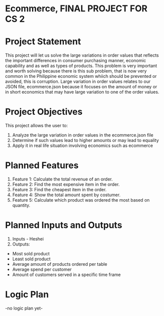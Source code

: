 # Ecommerce, FINAL PROJECT FOR CS 2
# Project Statement
This project will let us solve the large variations in order values that reflects the important differences in consumer purchasing manner, economic capability and as well as types of products. This problem is very important and worth solving because there is this sub problem, that is now very common in the Philippine economic system whiich should be prevented or avoided, this is corruption. Large variation in order values relates to our JSON file, ecommerce.json because it focuses on the amount of money or in short economics that may have large variation to one of the order values.
# Project Objectives
This project allows the user to:
1. Analyze the large variation in order values in the ecommerce.json file
2. Determine if such values lead to higher amounts or may lead to equality
3. Apply it in real life situation involving economics such as ecommerce
# Planned Features
1. Feature 1: Calculate the total revenue of an order.
2. Feature 2: Find the most expensive item in the order.
3. Feature 3: Find the cheapest item in the order.
4. Feature 4: Show the total amount spent by costumer.
5. Feature 5: Calculate which product was ordered the most based on quantity.
# Planned Inputs and Outputs
1. Inputs - Heshei
2. Outputs:
  - Most sold product
  - Least sold product
  - Average amount of products ordered per table
  - Average spend per customer
  - Amount of customers served in a specific time frame

# Logic Plan
-no logic plan yet-


